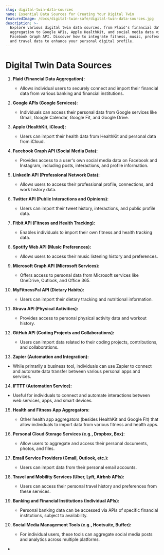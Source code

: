 ```yaml
---
slug: digital-twin-data-sources
name: Essential Data Sources for Creating Your Digital Twin
featuredImage: /docs/digital-twin-safe/digital-twin-data-sources.jpg
description: >-
  Explore various digital twin data sources, from Plaid's financial data
  aggregation to Google APIs, Apple HealthKit, and social media data via
  Facebook Graph API. Discover how to integrate fitness, music, professional,
  and travel data to enhance your personal digital profile.
---
```


# Digital Twin Data Sources

1. **Plaid (Financial Data Aggregation):**

   - Allows individual users to securely connect and import their financial data from various banking and financial institutions.

2. **Google APIs (Google Services):**

   - Individuals can access their personal data from Google services like Gmail, Google Calendar, Google Fit, and Google Drive.

3. **Apple (HealthKit, iCloud):**

   - Users can import their health data from HealthKit and personal data from iCloud.

4. **Facebook Graph API (Social Media Data):**

   - Provides access to a user's own social media data on Facebook and Instagram, including posts, interactions, and profile information.

5. **LinkedIn API (Professional Network Data):**

   - Allows users to access their professional profile, connections, and work history data.

6. **Twitter API (Public Interactions and Opinions):**

   - Users can import their tweet history, interactions, and public profile data.

7. **Fitbit API (Fitness and Health Tracking):**

   - Enables individuals to import their own fitness and health tracking data.

8. **Spotify Web API (Music Preferences):**

   - Allows users to access their music listening history and preferences.

9. **Microsoft Graph API (Microsoft Services):**

   - Offers access to personal data from Microsoft services like OneDrive, Outlook, and Office 365.

10. **MyFitnessPal API (Dietary Habits):**

    - Users can import their dietary tracking and nutritional information.

11. **Strava API (Physical Activities):**

    - Provides access to personal physical activity data and workout history.

12. **GitHub API (Coding Projects and Collaborations):**

    - Users can import data related to their coding projects, contributions, and collaborations.

13. **Zapier (Automation and Integration):**

- While primarily a business tool, individuals can use Zapier to connect and automate data transfer between various personal apps and services.

14. **IFTTT (Automation Service):**

- Useful for individuals to connect and automate interactions between web services, apps, and smart devices.

15. **Health and Fitness App Aggregators:**

    - Other health app aggregators (besides HealthKit and Google Fit) that allow individuals to import data from various fitness and health apps.

16. **Personal Cloud Storage Services (e.g., Dropbox, Box):**

    - Allow users to aggregate and access their personal documents, photos, and files.

17. **Email Service Providers (Gmail, Outlook, etc.):**

    - Users can import data from their personal email accounts.

18. **Travel and Mobility Services (Uber, Lyft, Airbnb APIs):**

    - Users can access their personal travel history and preferences from these services.

19. **Banking and Financial Institutions (Individual APIs):**

    - Personal banking data can be accessed via APIs of specific financial institutions, subject to availability.

20. **Social Media Management Tools (e.g., Hootsuite, Buffer):**
    - For individual users, these tools can aggregate social media posts and analytics across multiple platforms.

-
